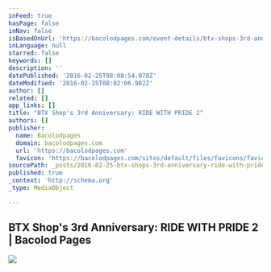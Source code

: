 ```yaml
---
inFeed: true
hasPage: false
inNav: false
isBasedOnUrl: 'https://bacolodpages.com/event-details/btx-shops-3rd-anniversary-ride-pride-2'
inLanguage: null
starred: false
keywords: []
description: ''
datePublished: '2016-02-25T08:08:54.078Z'
dateModified: '2016-02-25T08:02:06.982Z'
author: []
related: []
app_links: []
title: "BTX Shop's 3rd Anniversary: RIDE WITH PRIDE 2"
authors: []
publisher:
  name: Bacolodpages
  domain: bacolodpages.com
  url: 'https://bacolodpages.com'
  favicon: 'https://bacolodpages.com/sites/default/files/favicons/favicon.ico'
sourcePath: _posts/2016-02-25-btx-shops-3rd-anniversary-ride-with-pride-2.md
published: true
_context: 'http://schema.org'
_type: MediaObject

---
```

<article style=""><h1>BTX Shop's 3rd Anniversary: RIDE WITH PRIDE 2 | Bacolod Pages</h1><img src="https://bacolodpages.com/sites/default/files/btx.jpg" /></article>